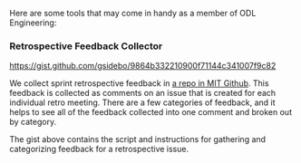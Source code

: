 Here are some tools that may come in handy as a member of ODL Engineering:

### Retrospective Feedback Collector 

https://gist.github.com/gsidebo/9864b332210900f71144c341007f9c82

We collect sprint retrospective feedback in [a repo in MIT Github](https://github.mit.edu/odl-engineering/retrospectives/issues/). This feedback is collected as comments on an issue that is created for each individual retro meeting. There are a few categories of feedback, and it helps to see all of the feedback collected into one comment and broken out by category.

The gist above contains the script and instructions for gathering and categorizing feedback for a retrospective issue.
